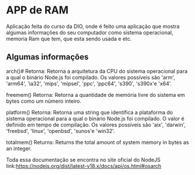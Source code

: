 # APP de RAM

Aplicação feita do curso da DIO, onde é feito uma aplicação que mostra algumas informações do seu computador como sistema operacional, memoria Ram que tem, que esta sendo usada e etc.

## Algumas informações

arch()#
Retorna: <string>
Retorna a arquitetura da CPU do sistema operacional para a qual o binário Node.js foi compilado. Os valores possíveis são 'arm', 'arm64', 'ia32', 'mips', 'mipsel', 'ppc', 'ppc64', 's390', 's390x'e 'x64'.

freemem()
Retorna: <inteiro>
Retorna a quantidade de memória livre do sistema em bytes como um número inteiro.

platform()
Retorna: <string>
Retorna uma string que identifica a plataforma do sistema operacional para a qual o binário Node.js foi compilado. O valor é definido em tempo de compilação. Os valores possíveis são 'aix', 'darwin', 'freebsd', 'linux', 'openbsd', 'sunos'e 'win32'.

totalmem()
Returns: <integer>
Returns the total amount of system memory in bytes as an integer.

Toda essa documentação se encontra no site oficial do NodeJS
link:https://nodejs.org/dist/latest-v18.x/docs/api/os.html#osarch
